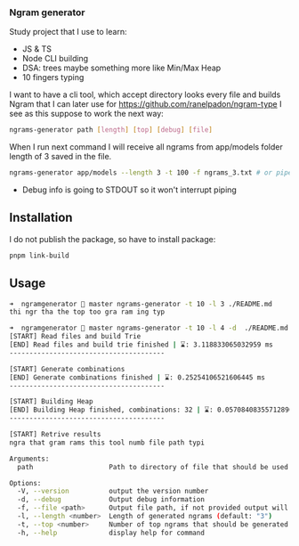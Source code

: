### Ngram generator

Study project that I use to learn:
- JS & TS
- Node CLI building
- DSA: trees maybe something more like Min/Max Heap
- 10 fingers typing

I want to have a cli tool, which accept directory looks every file and builds Ngram that I can later use for https://github.com/ranelpadon/ngram-type
I see as this suppose to work the next way:

~~~bash
ngrams-generator path [length] [top] [debug] [file]
~~~

When I run next command I will receive all ngrams from app/models folder length of 3 saved in the file.

~~~bash
ngrams-generator app/models --length 3 -t 100 -f ngrams_3.txt # or pipe that into something else
~~~

- Debug info is going to STDOUT so it won't interrupt piping

## Installation

I do not publish the package, so have to install package:

~~~bash
pnpm link-build
~~~

## Usage

~~~bash
➜  ngramgenerator  master ngrams-generator -t 10 -l 3 ./README.md
thi ngr tha the top too gra ram ing typ

➜  ngramgenerator  master ngrams-generator -t 10 -l 4 -d  ./README.md
[START] Read files and build Trie
[END] Read files and build trie finished | ⌛️: 3.118833065032959 ms
---------------------------------------

[START] Generate combinations
[END] Generate combinations finished | ⌛️: 0.25254106521606445 ms
---------------------------------------

[START] Building Heap
[END] Building Heap finished, combinations: 32 | ⌛️: 0.057084083557128906 ms
---------------------------------------

[START] Retrive results
ngra that gram rams this tool numb file path typi
~~~

~~~bash
Arguments:
  path                   Path to directory of file that should be used for generating ngrams

Options:
  -V, --version          output the version number
  -d, --debug            Output debug information
  -f, --file <path>      Output file path, if not provided output will be written into STDOUT
  -l, --length <number>  Length of generated ngrams (default: "3")
  -t, --top <number>     Number of top ngrams that should be generated (default: "10")
  -h, --help             display help for command
~~~

